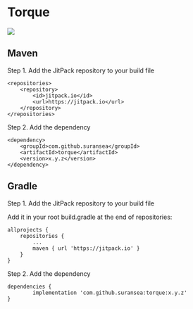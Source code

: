 # Torque

[![](https://jitpack.io/v/suransea/torque.svg)](https://jitpack.io/#suransea/torque)

## Maven

Step 1. Add the JitPack repository to your build file

	<repositories>
		<repository>
		    <id>jitpack.io</id>
		    <url>https://jitpack.io</url>
		</repository>
	</repositories>

Step 2. Add the dependency

	<dependency>
	    <groupId>com.github.suransea</groupId>
	    <artifactId>torque</artifactId>
	    <version>x.y.z</version>
	</dependency>



## Gradle


Step 1. Add the JitPack repository to your build file


Add it in your root build.gradle at the end of repositories:

	allprojects {
		repositories {
			...
			maven { url 'https://jitpack.io' }
		}
	}

Step 2. Add the dependency

	dependencies {
	        implementation 'com.github.suransea:torque:x.y.z'
	}
